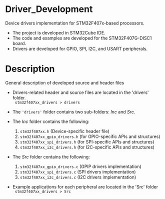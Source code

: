 # Driver_Development
 Device drivers implementation for STM32F407x-based processors.

* The project is developed in STM32Cube IDE.
* The code and examples are developed for the STM32F407G-DISC1 board.
* Drivers are developed for GPIO, SPI, I2C, and USART peripherals.


# Description
General description of developed source and header files

* Drivers-related header and source files are located in the 'drivers' folder.
  <br>  ` stm32f407xx_drivers > drivers` </br>
* The `'drivers'` folder contains two sub-folders: *Inc* and *Src*.
* The *Inc* folder contains the following:
    1. `stm32f407xx.h` (Device-specific header file)
    2. `stm32f407xx_gpio_drivers.h` (for GPIO-specific APIs and structures)
    3. `stm32f407xx_spi_drivers.h` (for SPI-specific APIs and structures)
    4. `stm32f407xx_i2c_drivers.h` (for I2C-specific APIs and structures)
* The *Src* folder contains the following:
    1. `stm32f407xx_gpio_drivers.c` (GPIP drivers implementation)
    2. `stm32f407xx_spi_drivers.c` (SPI drivers implementation)
    3. `stm32f407xx_i2c_drivers.c` (I2C drivers implementation)

* Example applications for each peripheral are located in the 'Src' folder
<br>  ` stm32f407xx_drivers > Src` </br>
